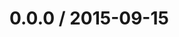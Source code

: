<!--mdast setext-->

<!--lint disable no-multiple-toplevel-headings-->

0.0.0 / 2015-09-15
==================
